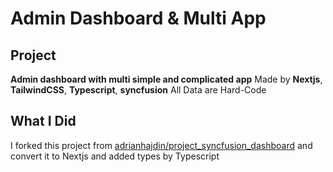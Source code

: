 # Admin Dashboard & Multi App

## Project

**Admin dashboard with multi simple and complicated app**
Made by **Nextjs**, **TailwindCSS**, **Typescript**, **syncfusion**
All Data are Hard-Code

## What I Did

I forked this project from
[adrianhajdin/project_syncfusion_dashboard](https://github.com/adrianhajdin/project_syncfusion_dashboard.git)
and convert it to Nextjs and added types by Typescript
